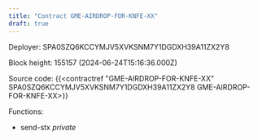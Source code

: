 ```yaml
---
title: "Contract GME-AIRDROP-FOR-KNFE-XX"
draft: true
---
```

Deployer: SPA0SZQ6KCCYMJV5XVKSNM7Y1DGDXH39A11ZX2Y8


 



Block height: 155157 (2024-06-24T15:16:36.000Z)

Source code: {{<contractref "GME-AIRDROP-FOR-KNFE-XX" SPA0SZQ6KCCYMJV5XVKSNM7Y1DGDXH39A11ZX2Y8 GME-AIRDROP-FOR-KNFE-XX>}}

Functions:

* send-stx _private_
